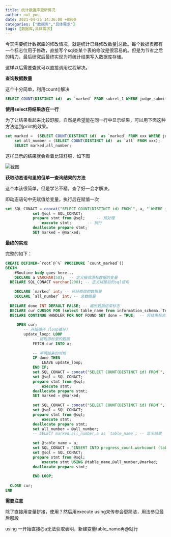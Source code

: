 ```yaml
---
title: 统计数据库更新情况
author: not_you
date: 2021-04-25 14:36:00 +0800
categories: ["数据库","具体需求"]
tags: [数据库,具体需求]
---
```


今天需要统计数据库的修改情况，就是统计已经修改数量|总数。每个数据表都有一个标志位用于修改，直接写个sql查某个表的修改是很容易的。但是为节省之后的精力，最后研究后最终实现为将统计结果写入数据库存储。

这样以后需要查就可以直接调用过程解决。

**查询数据数量**

这个十分简单，利用count()解决

``` sql
SELECT COUNT(DISTINCT id)  as `marked` FROM subrel_1 WHERE judge_submit = 1 ;
```

**使用select将结果放在一行**

为了让结果看起来比较舒服，自然是希望能在同一行中显示结果，可以用下面这种方法达到print的效果。

```sql 
set marked =  (SELECT COUNT(DISTINCT id)  as `marked` FROM xxx WHERE judge_submit = 1 );
	set all_number = (SELECT COUNT(DISTINCT id)  as `all` FROM xxx);
	SELECT marked,all_number;
```

这样显示的结果就会看着比较舒服，如下图

![截图]({{site.url}}/assets/img/2020_04_25/1.png)

**获取动态语句里的但单一查询结果的方法**

这个本该很简单，但是学艺不精，查了好一会才解决。

即动态语句中先赋值给变量，执行后在赋值一次

```sql
set SQL_CONACT = concat("SELECT COUNT(DISTINCT id) FROM`", a, "`WHERE judge_submit = 1 into @marked");
			set @sql = SQL_CONACT;  
			prepare stmt from @sql; 	-- 预处理
				execute stmt;  		-- 执行
			deallocate prepare stmt;
			SET marked = @marked;
```



**最终的实现**

完整的如下：

``` sql 
CREATE DEFINER=`root`@`%` PROCEDURE `count_marked`()
BEGIN
	#Routine body goes here...
	DECLARE a VARCHAR(50);	-- 定义接收游标数据的变量 
  DECLARE SQL_CONACT varchar(200); -- 定义拼接后的sql语句 
	
	DECLARE `marked` int; -- 已经修改的数据量
	DECLARE `all_number` int; -- 总数据量
 
  DECLARE done INT DEFAULT FALSE; -- 遍历数据结束标志
  DECLARE cur CURSOR FOR (select table_name from information_schema.`TABLES` where TABLE_SCHEMA = 'graph');  -- 游标
  DECLARE CONTINUE HANDLER FOR NOT FOUND SET done = TRUE;  -- 将结束标志绑定到游标
	
	 OPEN cur; 
		-- 开始循环（loop循环）
		update_loop: LOOP
			-- 提取游标里的数据
			FETCH cur INTO a;
			
			-- 声明结束的时候
			IF done THEN
				LEAVE update_loop;
			END IF;
			set SQL_CONACT = concat("SELECT COUNT(DISTINCT id) FROM`", a, "`WHERE judge_submit = 1 into @marked");
			set @sql = SQL_CONACT;  
			prepare stmt from @sql; 	
				execute stmt;  		
			deallocate prepare stmt;
			SET marked = @marked;
			
			set SQL_CONACT = concat("SELECT COUNT(DISTINCT id) FROM`", a, "`into @all_number");
			set @sql = SQL_CONACT;  
			prepare stmt from @sql; 	
				execute stmt;  		
			deallocate prepare stmt;
			set all_number = @all_number;
			-- SELECT marked,all_number,a as `table_name`; -- 显示结果
			
			set @table_name = a;
			set SQL_CONACT = "INSERT INTO progress_count.workcount (table_name,all_number,marked) VALUES(?,?,?)";
			set @sql = SQL_CONACT;  
			prepare stmt from @sql; 	
				execute stmt USING @table_name,@all_number,@marked; 
			deallocate prepare stmt;
			
			END LOOP;
 
  CLOSE cur;
END
```

**需要注意**

除了直接用变量拼接，使用？然后用execute using来传参会更简洁，用法参见最后那段

using 一开始直接@a无法获取表明，新建变量table_name再@就行